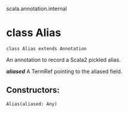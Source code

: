scala.annotation.internal
# class Alias

<pre><code class="language-scala" >class Alias extends Annotation</pre></code>
An annotation to record a Scala2 pickled alias.

***aliased*** A TermRef pointing to the aliased field.

## Constructors:
<pre><code class="language-scala" >Alias(aliased: Any)</pre></code>

